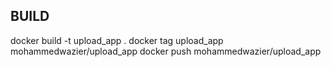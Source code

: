 ## BUILD

docker build -t upload_app .
docker tag upload_app mohammedwazier/upload_app
docker push mohammedwazier/upload_app
